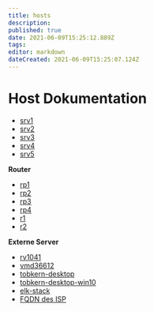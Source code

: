 ```yaml
---
title: hosts
description: 
published: true
date: 2021-06-09T15:25:12.889Z
tags: 
editor: markdown
dateCreated: 2021-06-09T15:25:07.124Z
---
```


# Host Dokumentation

* [srv1](../srv1)
* [srv2](../srv2)
* [srv3](../srv3)
* [srv4](../srv4)
* [srv5](../srv5)

**Router**

* [rp1](../rp1)
* [rp2](../rp2)
* [rp3](../rp3)
* [rp4](../rp4)
* [r1](../r1)
* [r2](../r2)

**Externe Server**

* [rv1041](../rv1041)
* [vmd36612](../vmd36612)
* [tobkern-desktop](../tobkern-desktop)
* [tobkern-desktop-win10](../tobkern-desktop-win10)
* [elk-stack](../elk-stack)
* [FQDN des ISP](https://x4d084861.dyn.telefonica.de)
